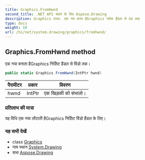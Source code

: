 ```yaml
---
title: Graphics.FromHwnd
second_title: .NET API संदर्भ के लिए Aspose.Drawing
description: Graphics तरक. एक नय बनत हैGraphics नर्दष्ट हैंडल से वंड तक
type: docs
weight: 10
url: /hi/net/system.drawing/graphics/fromhwnd/
---
```

## Graphics.FromHwnd method

एक नया बनाता हैGraphics निर्दिष्ट हैंडल से विंडो तक।

```csharp
public static Graphics FromHwnd(IntPtr hwnd)
```

| पैरामीटर | प्रकार | विवरण |
| --- | --- | --- |
| hwnd | IntPtr | एक खिड़की को संभालो। |

### प्रतिलाभ की मात्रा

यह विधि एक नया लौटाती हैGraphics निर्दिष्ट विंडो हैंडल के लिए।

### यह सभी देखें

* class [Graphics](../)
* नाम स्थान [System.Drawing](../../graphics/)
* सभा [Aspose.Drawing](../../../)


